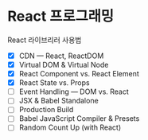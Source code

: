 # React 프로그래밍

React 라이브리러 사용법

- [x] CDN — React, ReactDOM
- [x] Virtual DOM & Virtual Node
- [x] React Component vs. React Element
- [x] React State vs. Props
- [ ] Event Handling — DOM vs. React
- [ ] JSX & Babel Standalone
- [ ] Production Build
- [ ] Babel JavaScript Compiler & Presets
- [ ] Random Count Up (with React)
